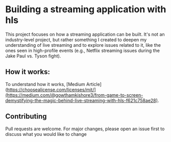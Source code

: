 # Building a streaming application with hls

This project focuses on how a streaming application can be built. It's not an industry-level project, but rather something I created to deepen my understanding of live streaming and to explore issues related to it, like the ones seen in high-profile events (e.g., Netflix streaming issues during the Jake Paul vs. Tyson fight).

## How it works: 

To understand how it works, [Medium Article](https://choosealicense.com/licenses/mit/](https://medium.com/@gowthamkishore3/from-game-to-screen-demystifying-the-magic-behind-live-streaming-with-hls-f621c758ae28).


## Contributing

Pull requests are welcome. For major changes, please open an issue first
to discuss what you would like to change

